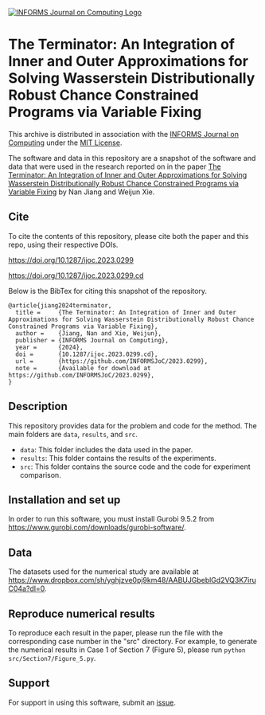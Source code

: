 [![INFORMS Journal on Computing Logo](https://INFORMSJoC.github.io/logos/INFORMS_Journal_on_Computing_Header.jpg)](https://pubsonline.informs.org/journal/ijoc)

# The Terminator: An Integration of Inner and Outer Approximations for Solving Wasserstein Distributionally Robust Chance Constrained Programs via Variable Fixing

This archive is distributed in association with the [INFORMS Journal on Computing](https://pubsonline.informs.org/journal/ijoc) under the [MIT License](https://github.com/INFORMSJoC/2023.0299/blob/master/LICENSE).

The software and data in this repository are a snapshot of the software and data that were used in the research reported on in the paper [The Terminator: An Integration of Inner and Outer Approximations for Solving Wasserstein Distributionally Robust Chance Constrained Programs via Variable Fixing](https://doi.org/10.1287/ijoc.2023.0299) by Nan Jiang and Weijun Xie.

## Cite

To cite the contents of this repository, please cite both the paper and this repo, using their respective DOIs.

https://doi.org/10.1287/ijoc.2023.0299

https://doi.org/10.1287/ijoc.2023.0299.cd

Below is the BibTex for citing this snapshot of the repository.

```
@article{jiang2024terminator,
  title =     {The Terminator: An Integration of Inner and Outer Approximations for Solving Wasserstein Distributionally Robust Chance Constrained Programs via Variable Fixing},
  author =    {Jiang, Nan and Xie, Weijun},
  publisher = {INFORMS Journal on Computing},
  year =      {2024},
  doi =       {10.1287/ijoc.2023.0299.cd},
  url =       {https://github.com/INFORMSJoC/2023.0299},
  note =      {Available for download at https://github.com/INFORMSJoC/2023.0299},
}  
```
## Description
This repository provides data for the problem and code for the method.
The main folders are `data`, `results`, and `src`.

- `data`: This folder includes the data used in the paper.
- `results`: This folder contains the results of the experiments.
- `src`: This folder contains the source code and the code for experiment comparison.

## Installation and set up
In order to run this software, you must install Gurobi 9.5.2 from https://www.gurobi.com/downloads/gurobi-software/.

## Data
The  datasets used for the numerical study are available at https://www.dropbox.com/sh/yghjzve0pj9km48/AABUJGbeblGd2VQ3K7iruC04a?dl=0.

## Reproduce numerical results

To reproduce each result in the paper, please run the file with the corresponding case number in the "src" directory. For example, to generate the numerical results in Case 1 of Section 7 (Figure 5), please run ```python src/Section7/Figure_5.py```.

## Support

For support in using this software, submit an
[issue](https://github.com/INFORMSJoC/2023.0299/issues/new).
